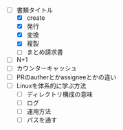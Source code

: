 - [ ] 書類タイトル
	- [x] create
	- [x] 発行
	- [x] 変換
	- [x] 複製
	- [ ] まとめ請求書
- [ ] N+1
- [ ] カウンターキャッシュ
- [ ] PRのautherとかassigneeとかの違い
- [ ] Linuxを体系的に学ぶ方法
	- [ ] ディレクトリ構成の意味
	- [ ] ログ
	- [ ] 運用方法
	- [ ] パスを通す